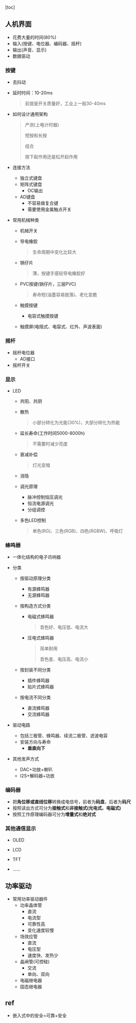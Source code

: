 [toc]

## 人机界面

- 花费大量的时间($\text{80%}$)
- 输入(按键、电位器、编码器、摇杆)
- 输出(声音、显示)
- 数据驱动

### 按键

- 去抖动

- 延时时间：10-20ms

  > 前提是开关质量好，工业上一般30-40ms

- 如何设计通用架构

  > 产测(上电计时器)
  >
  > 短按和长按
  >
  > 组合
  >
  > 按下起作用还是松开起作用

- 连接方法

  - 独立式键盘
  - 矩阵式键盘
    - OC输出
  - AD键盘
    - 不容易做复合键
    - 需要使用金属触点开关

- 常用机械种类

  - 机械开关

  - 导电橡胶

    > 生命周期中变化比较大

  - 锅仔片

    > 薄，按键手感较导电橡胶好

  - PVC按键(锅仔片，三层PVC)

    > 寿命短(油墨容易脱落)、老化变脆

  - 触摸按键

    - 电容式触摸按键

  - 触摸屏(电阻式、电容式、红外、声波表面)

### 摇杆

- 摇杆电位器
  - AD接口
- 摇杆开关

### 显示

- LED

  - 共阳、共阴

  - 散热

    > 小部分转化为光能($\text{30%}$)，大部分转化为热能

  - 延长寿命(工作时间5000-8000h)

    > 不需要时减少亮度

  - 衰减补偿

    > 灯光变暗

  - 消隐

  - 调光原理

    - 脉冲控制恒压调光
    - 恒流电源调光
    - 分组调控

  - 多色LED控制

    > 单色(RG)、三色(RGB)、四色(RGBW)、呼吸灯

### 蜂鸣器

- 一体化结构的电子讯响器

- 分类

  - 按驱动原理分类
    - 有源蜂鸣器
    - 无源蜂鸣器

  - 按构造方式分类

    - 电磁式蜂鸣器

      > 音色好、电压低、电流大

    - 压电式蜂鸣器

      > 简单耐用
      >
      > 音色差、电压高、电流小

  - 按封装不同分类

    - 插件蜂鸣器
    - 贴片式蜂鸣器

  - 按电流不同分类

    - 直流蜂鸣器
    - 交流蜂鸣器

- 驱动电路

  - 包括三极管、蜂鸣器、续流二极管、滤波电容
  - 安装方向与寿命
    - **垂直向下**

- 其他发声方式

  - DAC+功放+喇叭
  - I2S+解码器+功放

### 编码器

- 把**角位移或直线位移**转换成电信号，前者为**码盘**，后者为**码尺**
- 按照读出方式可分为**接触式**和**非接触式(光电式、电磁式)**
- 按照工作原理编码器可分为**增量式**和**绝对式**

### 其他通信显示

- OLED

- LCD

- TFT
- ……

## 功率驱动

- 常用功率驱动器件
  - 功率晶体管
    - 直流
    - 电流型
    - 可靠性高
    - 变化速度较慢
  - 场效应管
    - 直流
    - 电压型
    - 速度快、发热少
  - 晶闸管(可控硅)
    - 交流
    - 单向、双向
  - 电磁继电器
  - 固态继电器



## ref

- 嵌入式中的安全=可靠+安全


